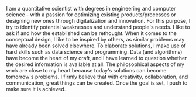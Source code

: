 I am a quantitative scientist with degrees in engineering and computer science - with a passion for optimizing existing products/processes or designing new ones through digitalization and innovation. For this purpose, I try to identify potential weaknesses and understand people's needs. I like to ask if and how the established can be rethought. When it comes to the conceptual design, I like to be inspired by others, as similar problems may have already been solved elsewhere. To elaborate solutions, I make use of hard skills such as data science and programming. Data (and algorithms) have become the heart of my craft, and I have learned to question whether the desired information is available at all. The philosophical aspects of my work are close to my heart because today's solutions can become tomorrow's problems. I firmly believe that with creativity, collaboration, and communication, great things can be created. Once the goal is set, I push to make sure it is achieved.

<!---
gtancev/gtancev is a ✨ special ✨ repository because its `README.md` (this file) appears on your GitHub profile.
You can click the Preview link to take a look at your changes.
--->
